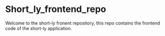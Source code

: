 # Short_ly_frontend_repo
Welcome to the short-ly fronent repository, this repo contains the frontend code of the short-ly application.
